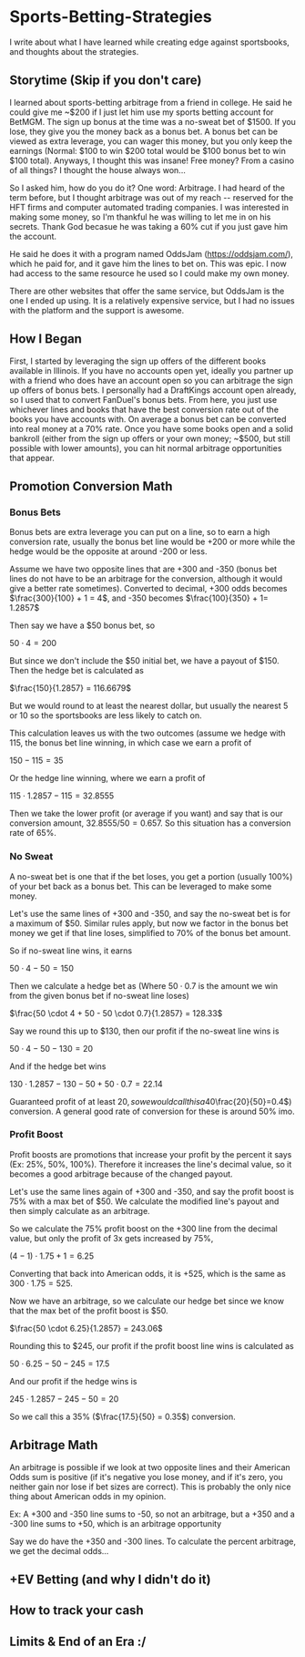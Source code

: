 # Sports-Betting-Strategies
I write about what I have learned while creating edge against sportsbooks, and thoughts about the strategies.

## Storytime (Skip if you don't care)

I learned about sports-betting arbitrage from a friend in college. He said he could give me ~$200 if I just let him use my sports betting account for BetMGM. The sign up bonus at the time was a no-sweat bet of $1500. If you lose, they give you the money back as a bonus bet. A bonus bet can be viewed as extra leverage, you can wager this money, but you only keep the earnings (Normal: $100 to win $200 total would be $100 bonus bet to win $100 total). Anyways, I thought this was insane! Free money? From a casino of all things? I thought the house always won...

So I asked him, how do you do it? One word: Arbitrage. I had heard of the term before, but I thought arbitrage was out of my reach -- reserved for the HFT firms and computer automated trading companies. I was interested in making some money, so I'm thankful he was willing to let me in on his secrets. Thank God becasue he was taking a 60% cut if you just gave him the account.

He said he does it with a program named OddsJam (https://oddsjam.com/), which he paid for, and it gave him the lines to bet on. This was epic. I now had access to the same resource he used so I could make my own money.

There are other websites that offer the same service, but OddsJam is the one I ended up using. It is a relatively expensive service, but I had no issues with the platform and the support is awesome.

## How I Began

First, I started by leveraging the sign up offers of the different books available in Illinois. If you have no accounts open yet, ideally you partner up with a friend who does have an account open so you can arbitrage the sign up offers of bonus bets. I personally had a DraftKings account open already, so I used that to convert FanDuel's bonus bets. From here, you just use whichever lines and books that have the best conversion rate out of the books you have accounts with. On average a bonus bet can be converted into real money at a 70% rate. Once you have some books open and a solid bankroll (either from the sign up offers or your own money; ~$500, but still possible with lower amounts), you can hit normal arbitrage opportunities that appear.

## Promotion Conversion Math
### Bonus Bets
Bonus bets are extra leverage you can put on a line, so to earn a high conversion rate, usually the bonus bet line would be +200 or more while the hedge would be the opposite at around -200 or less.

Assume we have two opposite lines that are +300 and -350 (bonus bet lines do not have to be an arbitrage for the conversion, although it would give a better rate sometimes). Converted to decimal, +300 odds becomes $\frac{300}{100} + 1 = 4$, and -350 becomes $\frac{100}{350} + 1= 1.2857$

Then say we have a $50 bonus bet, so

$50 \cdot 4 = 200$

But since we don't include the $50 initial bet, we have a payout of $150. Then the hedge bet is calculated as

$\frac{150}{1.2857} = 116.6679$

But we would round to at least the nearest dollar, but usually the nearest 5 or 10 so the sportsbooks are less likely to catch on.

This calculation leaves us with the two outcomes (assume we hedge with $115$, the bonus bet line winning, in which case we earn a profit of

$150-115 = 35$

Or the hedge line winning, where we earn a profit of

$115 \cdot 1.2857 - 115 = 32.8555$

Then we take the lower profit (or average if you want) and say that is our conversion amount, $32.8555/50 = 0.657$. So this situation has a conversion rate of 65%.


### No Sweat
A no-sweat bet is one that if the bet loses, you get a portion (usually 100%) of your bet back as a bonus bet. This can be leveraged to make some money.

Let's use the same lines of +300 and -350, and say the no-sweat bet is for a maximum of $50. Similar rules apply, but now we factor in the bonus bet money we get if that line loses, simplified to 70% of the bonus bet amount.

So if no-sweat line wins, it earns

$50 \cdot 4 - 50 = 150$

Then we calculate a hedge bet as (Where $50 \cdot 0.7$ is the amount we win from the given bonus bet if no-sweat line loses) 

$\frac{50 \cdot 4 + 50 - 50 \cdot 0.7}{1.2857} = 128.33$

Say we round this up to $130, then our profit if the no-sweat line wins is

$50\cdot 4 - 50 - 130 = 20$

And if the hedge bet wins

$130 \cdot 1.2857 - 130 - 50 + 50\cdot 0.7 = 22.14$

Guaranteed profit of at least $20, so we would call this a 40% ($\frac{20}{50}=0.4$) conversion. A general good rate of conversion for these is around 50% imo.


### Profit Boost
Profit boosts are promotions that increase your profit by the percent it says (Ex: 25%, 50%, 100%). Therefore it increases the line's decimal value, so it becomes a good arbitrage because of the changed payout.

Let's use the same lines again of +300 and -350, and say the profit boost is 75% with a max bet of $50. We calculate the modified line's payout and then simply calculate as an arbitrage.

So we calculate the 75% profit boost on the +300 line from the decimal value, but only the profit of 3x gets increased by 75%,

$(4 - 1) \cdot 1.75 + 1 = 6.25$

Converting that back into American odds, it is +525, which is the same as $300 \cdot 1.75 = 525$.

Now we have an arbitrage, so we calculate our hedge bet since we know that the max bet of the profit boost is $50.

$\frac{50 \cdot 6.25}{1.2857} = 243.06$

Rounding this to $245, our profit if the profit boost line wins is calculated as

$50 \cdot 6.25 - 50 - 245 = 17.5$

And our profit if the hedge wins is

$245 \cdot 1.2857 - 245 - 50 = 20$

So we call this a 35% ($\frac{17.5}{50} = 0.35$) conversion.

## Arbitrage Math
An arbitrage is possible if we look at two opposite lines and their American Odds sum is positive (if it's negative you lose money, and if it's zero, you neither gain nor lose if bet sizes are correct). This is probably the only nice thing about American odds in my opinion.

Ex: A +300 and -350 line sums to -50, so not an arbitrage, but a +350 and a -300 line sums to +50, which is an arbitrage opportunity

Say we do have the +350 and -300 lines. To calculate the percent arbitrage, we get the decimal odds...

## +EV Betting (and why I didn't do it)

## How to track your cash

## Limits & End of an Era :/
